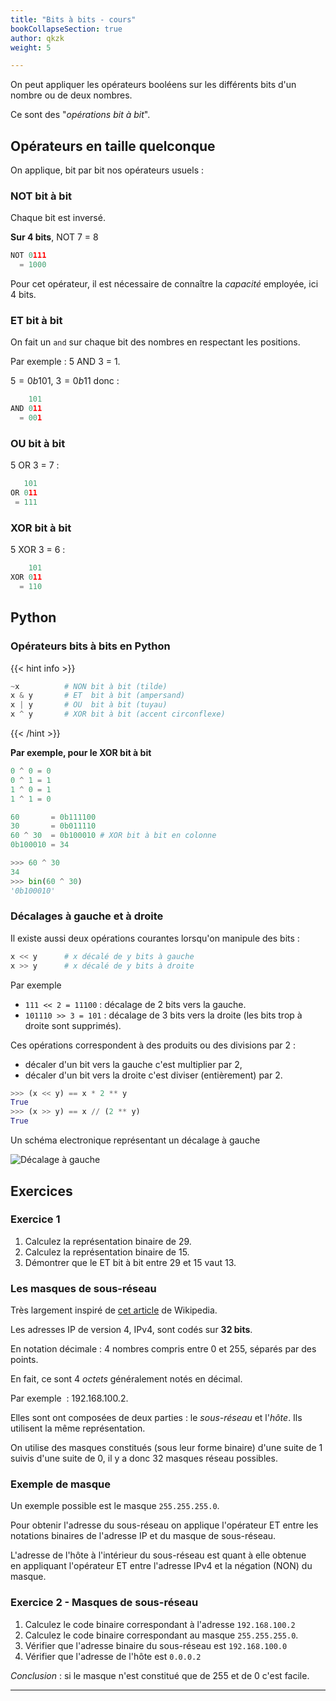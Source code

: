 ```yaml
---
title: "Bits à bits - cours"
bookCollapseSection: true
author: qkzk
weight: 5

---
```


On peut appliquer les opérateurs booléens sur les différents bits d'un nombre ou de deux nombres.

Ce sont des "_opérations bit à bit_".

## Opérateurs en taille quelconque

On applique, bit par bit nos opérateurs usuels :

### NOT bit à bit
Chaque bit est inversé.

**Sur 4 bits**, NOT 7 = 8

```python
NOT 0111
  = 1000
```

Pour cet opérateur, il est nécessaire de connaître la _capacité_ employée, ici 4 bits.

### ET bit à bit 
On fait un `and` sur chaque bit des nombres en respectant les positions.

Par exemple : 5 AND 3 = 1.

$5 = 0b101$, $3=0b11$ donc :

```python
    101
AND 011
  = 001
```

### OU bit à bit 
5 OR 3 = 7 :

```python
   101
OR 011
 = 111
```

### XOR bit à bit 
5 XOR 3 = 6 :

```python
    101
XOR 011
  = 110
```


## Python

### Opérateurs bits à bits en Python

{{< hint info >}}
```python
~x          # NON bit à bit (tilde)
x & y       # ET  bit à bit (ampersand)
x | y       # OU  bit à bit (tuyau)
x ^ y       # XOR bit à bit (accent circonflexe)
```
{{< /hint >}}

**Par exemple, pour le XOR bit à bit**

```python
0 ^ 0 = 0
0 ^ 1 = 1
1 ^ 0 = 1
1 ^ 1 = 0

60       = 0b111100
30       = 0b011110
60 ^ 30  = 0b100010 # XOR bit à bit en colonne
0b100010 = 34
```

```python
>>> 60 ^ 30
34
>>> bin(60 ^ 30)
'0b100010'
```

### Décalages à gauche et à droite

Il existe aussi deux opérations courantes lorsqu'on manipule des bits :

```python
x << y      # x décalé de y bits à gauche
x >> y      # x décalé de y bits à droite
```

Par exemple 

* `111 << 2 = 11100` : décalage de 2 bits vers la gauche.
* `101110 >> 3 = 101` : décalage de 3 bits vers la droite (les bits trop à droite sont supprimés).

Ces opérations correspondent à des produits ou des divisions par 2 :

* décaler d'un bit vers la gauche c'est multiplier par 2,
* décaler d'un bit vers la droite c'est diviser (entièrement) par 2.

```python
>>> (x << y) == x * 2 ** y
True
>>> (x >> y) == x // (2 ** y)
True
```

Un schéma electronique représentant un décalage à gauche

![Décalage à gauche](/uploads/docsnsi/donnees_qkzk_img/Rotate_left_logically.png)


## Exercices 

### Exercice 1

1. Calculez la représentation binaire de 29.
2. Calculez la représentation binaire de 15.
3. Démontrer que le ET bit à bit entre 29 et 15 vaut 13.


### Les masques de sous-réseau

Très largement inspiré de
[cet article](http://fr.wikipedia.org/wiki/Sous-r%C3%A9seau#Masque_de_sous-r.C3.A9seau) de Wikipedia.


Les adresses IP de version 4, IPv4, sont codés sur **32 bits**.

En notation décimale : 4 nombres compris entre 0 et 255, séparés par des points.

En fait, ce sont 4 _octets_ généralement notés en décimal.

Par exemple  : 192.168.100.2.

Elles sont ont composées de deux parties : le *sous-réseau* et l'*hôte*.
Ils utilisent la même représentation.

On utilise des masques constitués (sous leur forme binaire) d'une suite
de 1 suivis d'une suite de 0, il y a donc 32 masques réseau possibles.

### Exemple de masque

Un exemple possible est le masque `255.255.255.0`.

Pour obtenir l'adresse du sous-réseau on applique l'opérateur ET entre les notations binaires de l'adresse IP et du masque de sous-réseau.

L'adresse de l'hôte à l'intérieur du sous-réseau est quant à elle obtenue
en appliquant l'opérateur ET entre l'adresse IPv4 et la négation (NON)
du masque.

### Exercice 2 - Masques de sous-réseau

1.  Calculez le code binaire correspondant à l'adresse `192.168.100.2`
2.  Calculez le code binaire correspondant au masque `255.255.255.0`.
3.  Vérifier que l'adresse binaire du sous-réseau est `192.168.100.0`
4.  Vérifier que l'adresse de l'hôte est `0.0.0.2`

_Conclusion_ : si le masque n'est constitué que de 255 et de 0 c'est facile.

---

